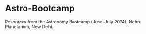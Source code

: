 # Astro-Bootcamp
Resources from the Astronomy Bootcamp (June–July 2024), Nehru Planetarium, New Delhi.
